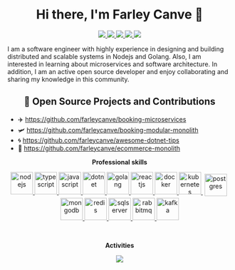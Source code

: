 <h1 align="center">Hi there, I'm Farley Canve 👋</h1>

<p align="center">
    <a href="https://github.com/farleycanve" alt="farley canve's github">
        <img
            src="https://img.shields.io/static/v1?style=for-the-badge&message=GitHub&color=181717&logo=GitHub&logoColor=FFFFFF&label=" />
    </a>
    <a href="https://www.linkedin.com/in/baokhoi-vu/" alt="farley canve's linedin">
        <img
            src="https://img.shields.io/static/v1?style=for-the-badge&message=LinkedIn&color=0A66C2&logo=LinkedIn&logoColor=FFFFFF&label=" />
    </a>
    <a href="https://twitter.com" alt="meysam hadeli's twitter">
        <img
            src="https://img.shields.io/static/v1?style=for-the-badge&message=Twitter&color=1DA1F2&logo=Twitter&logoColor=FFFFFF&label=" />
    </a>
    <a href="https://farleycanve.naltaphy.tech" alt="farley canve's blog">
        <img
            src="https://img.shields.io/static/v1?style=for-the-badge&message=Blog&color=967bb6&logo=Microsoft+Edge&logoColor=FFFFFF&label=" />
    </a>
    <a>
        <img src="https://komarev.com/ghpvc/?username=farleycanve&color=ff69b4&style=for-the-badge" />
    </a>
</p>
<p>
    I am a software engineer with highly experience in designing and building distributed and scalable systems in Nodejs
    and Golang. Also, I am interested in learning about microservices and software architecture. In addition, I am an
    active open source developer and enjoy collaborating and sharing my knowledge in this community.
</p>

<h2 align="center">🥷 Open Source Projects and Contributions</h2>

- ✈️ https://github.com/farleycanve/booking-microservices
- 🛩️ https://github.com/farleycanve/booking-modular-monolith
- 🌀 https://github.com/farleycanve/awesome-dotnet-tips
- 🛒 https://github.com/farleycanve/ecommerce-monolith

<p align="center">
    <strong>
        Professional skills
    </strong>
</p>

<p align="center">
    <a href="https://nodejs.org/">
        <img src="https://cdn.jsdelivr.net/gh/devicons/devicon/icons/nodejs/nodejs-original.svg" with="50" height="50"
            alt="nodejs">
    </a>
    <a href="https://www.typescriptlang.org/">
        <img src="https://cdn.jsdelivr.net/gh/devicons/devicon/icons/typescript/typescript-original.svg" with="50"
            height="50" alt="typescript">
    </a>
    <a href="https://www.javascript.com/">
        <img src="https://cdn.jsdelivr.net/gh/devicons/devicon/icons/javascript/javascript-original.svg" with="50"
            height="50" alt="javascript">
    </a>
    <a href="https://dotnet.microsoft.com/en-us/">
        <img src="https://cdn.jsdelivr.net/gh/devicons/devicon/icons/dotnetcore/dotnetcore-original.svg" with="50"
            height="50" alt="dotnet">
    </a>
    <a href="https://go.dev/">
        <img src="https://cdn.jsdelivr.net/gh/devicons/devicon/icons/go/go-original-wordmark.svg" with="50" height="50"
            alt="golang">
    </a>
    <a href="https://react.dev/">
        <img src="https://cdn.jsdelivr.net/gh/devicons/devicon/icons/azure/reactjs.svg" with="50" height="50"
            alt="reactjs">
    </a>
    <a href="https://www.docker.com/">
        <img src="https://cdn.jsdelivr.net/gh/devicons/devicon/icons/docker/docker-original.svg" with="50" height="50"
            alt="docker">
    </a>
    </a>
    <a href="https://kubernetes.io/">
        <img src="https://cdn.jsdelivr.net/gh/devicons/devicon/icons/kubernetes/kubernetes-plain.svg" with="50"
            height="50" alt="kubernetes">
    </a>
    </a>
    <a href="https://www.postgresql.org/">
        <img src="https://cdn.jsdelivr.net/gh/devicons/devicon/icons/postgresql/postgresql-original.svg" width="50"
            height="50" alt="postgres" style="vertical-align:top; margin:4px" />
    </a>
    <a href="https://www.mongodb.com/">
        <img src="https://cdn.jsdelivr.net/gh/devicons/devicon/icons/mongodb/mongodb-original.svg" with="50" height="50"
            alt="mongodb">
    </a>
    </a>
    <a href="https://redis.io/">
        <img src="https://cdn.jsdelivr.net/gh/devicons/devicon/icons/redis/redis-original.svg" with="50" height="50"
            alt="redis">
    </a>
    </a>
    <a href="https://www.microsoft.com/en-us/sql-server/sql-server-downloads">
        <img src="https://cdn.jsdelivr.net/gh/devicons/devicon/icons/microsoftsqlserver/microsoftsqlserver-plain.svg"
            with="50" height="50" alt="sqlserver">
    </a>
    <a href="https://www.rabbitmq.com/">
        <img src="https://www.vectorlogo.zone/logos/rabbitmq/rabbitmq-icon.svg" with="50" height="50" alt="rabbitmq">
    </a>
    <a href="https://kafka.apache.org/">
        <img src="https://cdn.jsdelivr.net/gh/devicons/devicon/icons/apachekafka/apachekafka-original.svg" with="50"
            height="50" alt="kafka">
    </a>
    <br />
</p>
<br />

<p align="center">
    <strong>
        Activities
    </strong>
</p>
<p align="center">
    <a href="#" alt="farley canve's github stats"><img
            src="https://github-readme-stats.vercel.app/api?username=farleycanve" /></a>
</p>
